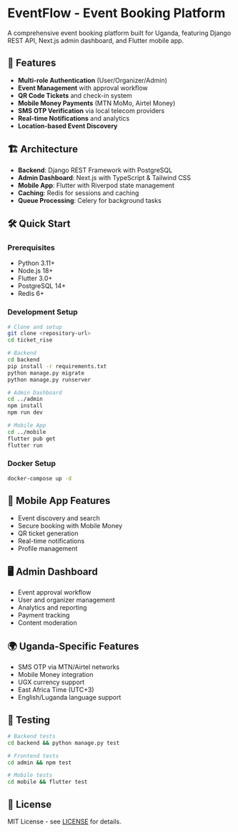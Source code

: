 # EventFlow - Event Booking Platform

A comprehensive event booking platform built for Uganda, featuring Django REST API, Next.js admin dashboard, and Flutter mobile app.

## 🚀 Features

- **Multi-role Authentication** (User/Organizer/Admin)
- **Event Management** with approval workflow
- **QR Code Tickets** and check-in system
- **Mobile Money Payments** (MTN MoMo, Airtel Money)
- **SMS OTP Verification** via local telecom providers
- **Real-time Notifications** and analytics
- **Location-based Event Discovery**

## 🏗️ Architecture

- **Backend**: Django REST Framework with PostgreSQL
- **Admin Dashboard**: Next.js with TypeScript & Tailwind CSS
- **Mobile App**: Flutter with Riverpod state management
- **Caching**: Redis for sessions and caching
- **Queue Processing**: Celery for background tasks

## 🛠️ Quick Start

### Prerequisites

- Python 3.11+
- Node.js 18+
- Flutter 3.0+
- PostgreSQL 14+
- Redis 6+

### Development Setup

```bash
# Clone and setup
git clone <repository-url>
cd ticket_rise

# Backend
cd backend
pip install -r requirements.txt
python manage.py migrate
python manage.py runserver

# Admin Dashboard
cd ../admin
npm install
npm run dev

# Mobile App
cd ../mobile
flutter pub get
flutter run
```

### Docker Setup

```bash
docker-compose up -d
```

## 📱 Mobile App Features

- Event discovery and search
- Secure booking with Mobile Money
- QR ticket generation
- Real-time notifications
- Profile management

## 🖥️ Admin Dashboard

- Event approval workflow
- User and organizer management
- Analytics and reporting
- Payment tracking
- Content moderation

## 🌍 Uganda-Specific Features

- SMS OTP via MTN/Airtel networks
- Mobile Money integration
- UGX currency support
- East Africa Time (UTC+3)
- English/Luganda language support

## 🧪 Testing

```bash
# Backend tests
cd backend && python manage.py test

# Frontend tests  
cd admin && npm test

# Mobile tests
cd mobile && flutter test
```

## 📝 License

MIT License - see [LICENSE](LICENSE) for details.